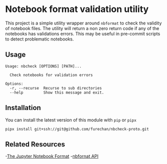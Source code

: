 # Notebook format validation utility

This project is a simple utility wrapper around `nbformat` to check the validity of notebook files.
The utility will return a non zero return code if any of the notebooks has validations errors.
This may be useful in pre-commit scripts to detect problematic notebooks.

## Usage

```console
Usage: nbcheck [OPTIONS] [PATH]...

  Check notebooks for validation errors

Options:
  -r, --recurse  Recurse to sub directories
  --help         Show this message and exit.
```

## Installation

You can install the latest version of this module with `pip` or `pipx`

```console
pipx install git+ssh://git@github.com/furechan/nbcheck-proto.git
```

## Related Resources
-[The Jupyter Notebook Format](https://nbformat.readthedocs.io/en/latest/)
-[nbfornat API](https://nbformat.readthedocs.io/en/latest/api.html)
